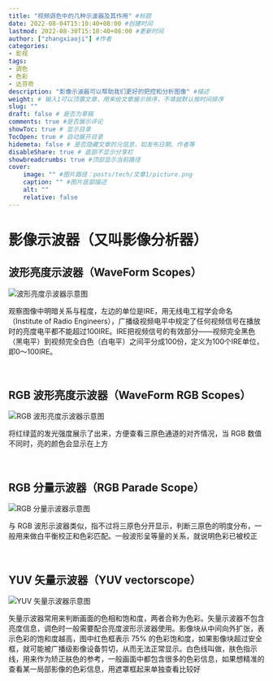 ```yaml
---
title: "视频调色中的几种示波器及其作用" #标题
date: 2022-08-04T15:10:40+08:00 #创建时间
lastmod: 2022-08-30T15:10:40+08:00 #更新时间
author: ["zhangxiaoji"] #作者
categories:
- 影视
tags:
- 调色
- 色彩
- 达芬奇
description: "影像示波器可以帮助我们更好的把控和分析图像" #描述
weight: # 输入1可以顶置文章，用来给文章展示排序，不填就默认按时间排序
slug: ""
draft: false # 是否为草稿
comments: true #是否展示评论
showToc: true # 显示目录
TocOpen: true # 自动展开目录
hidemeta: false # 是否隐藏文章的元信息，如发布日期、作者等
disableShare: true # 底部不显示分享栏
showbreadcrumbs: true #顶部显示当前路径
cover:
    image: "" #图片路径：posts/tech/文章1/picture.png
    caption: "" #图片底部描述
    alt: ""
    relative: false
---
```


# 影像示波器（又叫影像分析器）

## 波形亮度示波器（WaveForm Scopes）

![波形亮度示波器示意图](c1cc8509.png)

观察图像中明暗关系与程度，左边的单位是IRE，用无线电工程学会命名（Institute of Radio Engineers），广播级视频电平中规定了任何视频信号在播放时的亮度电平都不能超过100IRE。IRE把视频信号的有效部分——视频完全黑色（黑电平）到视频完全白色（白电平）之间平分成100份，定义为100个IRE单位，即0～100IRE。

<br/>

## RGB 波形亮度示波器（WaveForm RGB Scopes）

![RGB 波形亮度示波器示意图](deaf6695.png)

将红绿蓝的发光强度展示了出来，方便查看三原色通道的对齐情况，当 RGB 数值不同时，亮的颜色会显示在上方

<br/>

## RGB 分量示波器（RGB Parade Scope）

![RGB 分量示波器示意图](e00894c6.png)

与 RGB 波形示波器类似，指不过将三原色分开显示，判断三原色的明度分布，一般用来做白平衡校正和色彩匹配。一般波形呈等量的关系，就说明色彩已被校正

<br/>

## YUV 矢量示波器（YUV vectorscope）

![YUV 矢量示波器示意图](8c5fca2f.jpg)

矢量示波器常用来判断画面的色相和饱和度，两者合称为色彩。矢量示波器不包含亮度信息，调色时一般需要配合亮度波形示波器使用。影像块从中间向外扩张，表示色彩的饱和度越高，图中红色框表示 75% 的色彩饱和度，如果影像块超过安全框，就可能被广播级影像设备剪切，从而无法正常显示。白色线叫做，肤色指示线，用来作为矫正肤色的参考，一般画面中都包含很多的色彩信息，如果想精准的查看某一局部影像的色彩信息，用遮罩框起来单独查看比较好

<br/>

